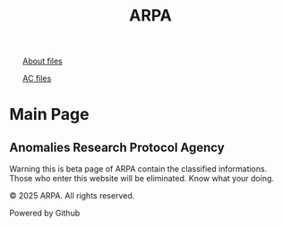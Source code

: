 <!DOCTYPE html>
<html lang="en">
<head>
    <meta charset="UTF-8">
    <meta name="viewport" content="width=device-width, initial-scale=1.0">
    <meta name="description" content="Welcome to My Wiki">
    <title>My Wiki</title>
    <link rel="stylesheet" href="style.css">
</head>
<div class="content-warp">
<header>
    <h1>ARPA</h1>
</header>

<div class="sidebar">
            <nav>
                <ul>
<a href="about.html">About files</a>

<a href="ac.html">AC files</a>
                </ul>
            </nav>
        </div>
<body>
    <div class="body">
    <div class="contaner">
    <div class="content">
    <div class="page-title"><h1>Main Page</h1></div>
        <h2>Anomalies Research Protocol Agency</h2>
        <p>Warning this is beta page of ARPA contain the classified informations. Those who enter this website will be eliminated. Know what your doing.
        </p>
        <div>
    </div>
    </div>
    </div>
    <footer>
        <p>&copy; 2025 ARPA. All rights reserved.</p>
        <p> Powered by Github<p>
    </footer>
</body>
</html>